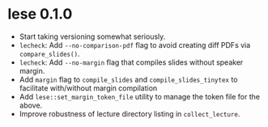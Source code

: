 # lese 0.1.0

* Start taking versioning somewhat seriously.
* `lecheck`: Add `--no-comparison-pdf` flag to avoid creating diff PDFs via `compare_slides()`.
* `lecheck`: Add `--no-margin` flag that compiles slides without speaker margin.
* Add `margin` flag to `compile_slides` and `compile_slides_tinytex` to facilitate with/without margin compilation
* Add `lese::set_margin_token_file` utility to manage the token file for the above.
* Improve robustness of lecture directory listing in `collect_lecture`.
